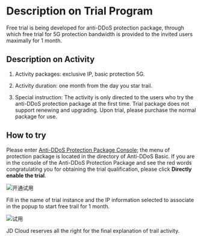 # Description on Trial Program

Free trial is being developed for anti-DDoS protection package, through which free trial for 5G protection bandwidth is provided to the invited users maximally for 1 month.

## Description on Activity
1. Activity packages: exclusive IP, basic protection 5G.

2. Activity duration: one month from the day you star trail.

3. Special instruction: The activity is only directed to the users who try the anti-DDoS protection package at the first time. Trial package does not support renewing and upgrading. Upon trial, please purchase the normal package for use.


## How to try

Please enter [Anti-DDoS Protection Package  Console](https://antiddos-console.jdcloud.com/gz/ddos/protection-package-list); the menu of protection package is located in the directory of Anti-DDoS Basic. If you are in the console of the Anti-DDoS Protection Package and see the red words congratulating you for obtaining the trial qualification, please click **Directly enable the trial**.

![开通试用](https://github.com/jdcloudcom/cn/blob/Anti-DDoS/image/Anti-DDoS-Protection-Package/开通试用.png)

Fill in the name of trial instance and the IP information selected to associate in the popup to start free trail for 1 month.

![试用](https://github.com/jdcloudcom/cn/blob/Anti-DDoS/image/Anti-DDoS-Protection-Package/试用.png)

JD Cloud reserves all the right for the final explanation of trail activity.
